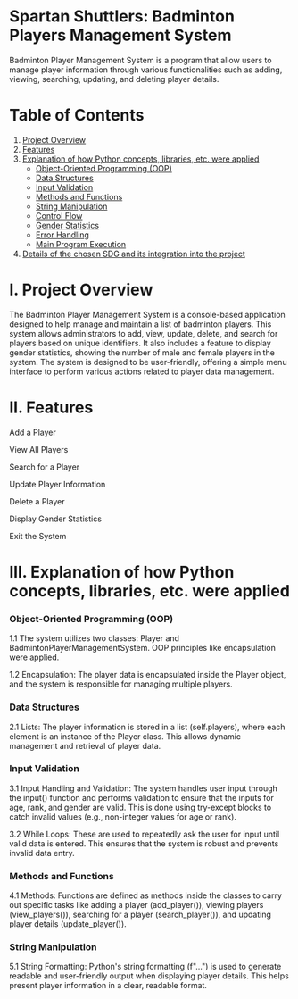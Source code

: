 # Spartan Shuttlers: Badminton Players Management System

Badminton Player Management System is a program that allow users to manage player information through various functionalities such as adding, viewing, searching, updating, and deleting player details. 

# Table of Contents

1. [Project Overview](#project-overview)
2. [Features](#features)
3. [Explanation of how Python concepts, libraries, etc. were applied](#Explanation-of-how-Python-concepts,-libraries,-etc.-were-applied)
   - [Object-Oriented Programming (OOP)](#object-oriented-programming-(oop))
   - [Data Structures](#data-structures)
   - [Input Validation](#input-validation)
   - [Methods and Functions](#methods-and-functions)
   - [String Manipulation](#string-manipulation)
   - [Control Flow](#control-flow)
   - [Gender Statistics](#gender-statistics)
   - [Error Handling](#error-handling)
   - [Main Program Execution](#main-program-execution)
4. [Details of the chosen SDG and its integration into the project](#details-of-the-chosen-sdg-and-its-integration-into-the-project)

# l. Project Overview
The Badminton Player Management System is a console-based application designed to help manage and maintain a list of badminton players. This system allows administrators to add, view, update, delete, and search for players based on unique identifiers. It also includes a feature to display gender statistics, showing the number of male and female players in the system. The system is designed to be user-friendly, offering a simple menu interface to perform various actions related to player data management.

# ll. Features
Add a Player

View All Players

Search for a Player

Update Player Information

Delete a Player

Display Gender Statistics

Exit the System

# lll. Explanation of how Python concepts, libraries, etc. were applied
### Object-Oriented Programming (OOP)
1.1 The system utilizes two classes: Player and BadmintonPlayerManagementSystem. OOP principles like encapsulation were applied.

1.2 Encapsulation: The player data is encapsulated inside the Player object, and the system is responsible for managing multiple players.

### Data Structures
2.1 Lists: The player information is stored in a list (self.players), where each element is an instance of the Player class. This allows dynamic management and retrieval of player data.

### Input Validation
3.1 Input Handling and Validation: The system handles user input through the input() function and performs validation to ensure that the inputs for age, rank, and gender are valid. This is done using try-except blocks to catch invalid values (e.g., non-integer values for age or rank).

3.2 While Loops: These are used to repeatedly ask the user for input until valid data is entered. This ensures that the system is robust and prevents invalid data entry.

### Methods and Functions
4.1 Methods: Functions are defined as methods inside the classes to carry out specific tasks like adding a player (add_player()), viewing players (view_players()), searching for a player (search_player()), and updating player details (update_player()).

### String Manipulation
5.1 String Formatting: Python's string formatting (f"...") is used to generate readable and user-friendly output when displaying player details. This helps present player information in a clear, readable format.
